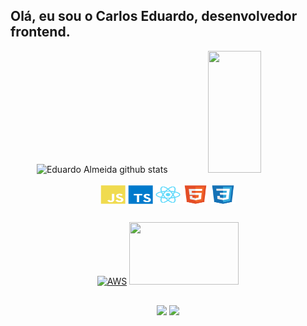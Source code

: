 ## Olá, eu sou o Carlos Eduardo, desenvolvedor frontend.
<div align="center">
  <div align="center">  
  <img width="49%" height="195px" src="https://github-readme-stats.vercel.app/api?username=EduardoAlmeida10&show_icons=true&count_private=true&hide_border=true&title_color=00bfbf&icon_color=00bfbf&text_color=c9d1d9&bg_color=0d1117" alt="Eduardo Almeida github stats" /> 
  <img width="41%" height="195px" src="https://github-readme-stats.vercel.app/api/top-langs/?username=EduardoAlmeida10&layout=compact&hide_border=true&title_color=00bfbf&text_color=00bfbf&bg_color=0d1117" />
</div>
<div style="display: inline_block"><br>
  <img align="center" alt="dudu-Js" height="30" width="40" src="https://raw.githubusercontent.com/devicons/devicon/master/icons/javascript/javascript-plain.svg">
  <img align="center" alt="dudu-Ts" height="30" width="40" src="https://raw.githubusercontent.com/devicons/devicon/master/icons/typescript/typescript-plain.svg">
  <img align="center" alt="dudu-React" height="30" width="40" src="https://raw.githubusercontent.com/devicons/devicon/master/icons/react/react-original.svg">
  <img align="center" alt="dudu-HTML" height="30" width="40" src="https://raw.githubusercontent.com/devicons/devicon/master/icons/html5/html5-original.svg">
  <img align="center" alt="dudu-CSS" height="30" width="40" src="https://raw.githubusercontent.com/devicons/devicon/master/icons/css3/css3-original.svg">
</div>
  
  ##

  [![AWS](https://images.credly.com/size/110x110/images/73e4a58b-a8ef-41a3-a7db-9183dd269882/image.png
)](https://www.credly.com/badges/3ad6c3e4-8a42-4bac-86a2-c117ce967c32/print) <a href="https://drive.google.com/file/d/1kvSnLykOZZLTezlLcyKzTMOxK2KIlrhd/view?usp=sharing"> 
<img width="175px" height="100px" src="https://leadfortaleza.com.br/ead/assets/images/logo-dell.png"/>
</a> 

##
 
<div> 
  <a href="https://instagram.com/eduardo_almeida53" target="_blank"><img src="https://img.shields.io/badge/-Instagram-%23E4405F?style=for-the-badge&logo=instagram&logoColor=white" target="_blank"></a>
  <a href = "mailto:eduardoalmeida101325@gmail.com"><img src="https://img.shields.io/badge/-Gmail-%23333?style=for-the-badge&logo=gmail&logoColor=white" target="_blank"></a> 
